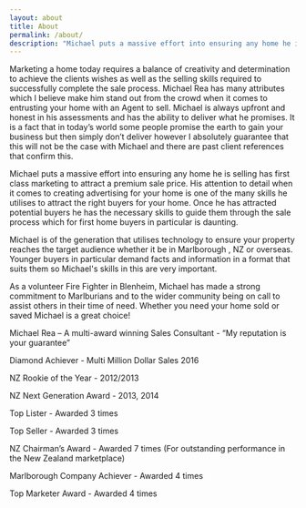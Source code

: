```yaml
---
layout: about
title: About
permalink: /about/
description: "Michael puts a massive effort into ensuring any home he is selling has first class marketing to attract a premium sale price. Find out more here!"
---
```


Marketing a home today requires a balance of creativity and determination to achieve the clients wishes as well as the selling skills required to successfully complete the sale process. Michael Rea has many attributes which I believe make him stand out from the crowd when it comes to entrusting your home with an Agent to sell. Michael is always upfront and honest in his assessments and has the ability to deliver what he promises. It is a fact that in today’s world some people promise the earth to gain your business but then simply don’t deliver however I absolutely guarantee that this will not be the case with Michael and there are past client references that confirm this.

Michael puts a massive effort into ensuring any home he is selling has first class marketing to attract a premium sale price. His attention to detail when it comes to creating advertising for your home is one of the many skills he utilises to attract the right buyers for your home. Once he has attracted potential buyers he has the necessary skills to guide them through the sale process which for first home buyers in particular is daunting.

Michael is of the generation that utilises technology to ensure your property reaches the target audience whether it be in Marlborough , NZ or overseas. Younger buyers in particular demand facts and information in a format that suits them so Michael's skills in this are very important.

As a volunteer Fire Fighter in Blenheim, Michael has made a strong commitment to Marlburians and to the wider community being on call to assist others in their time of need. Whether you need your home sold or saved Michael is a great choice!

Michael Rea – A multi-award winning Sales Consultant - “My reputation is your guarantee”

Diamond Achiever - Multi Million Dollar Sales 2016

NZ Rookie of the Year - 2012/2013

NZ Next Generation Award - 2013, 2014

Top Lister - Awarded 3 times

Top Seller - Awarded 3 times

NZ Chairman’s Award - Awarded 7 times (For outstanding performance in the New Zealand marketplace)

Marlborough Company Achiever - Awarded 4 times

Top Marketer Award - Awarded 4 times
